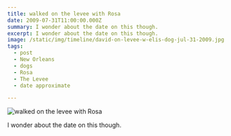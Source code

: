 ```yaml
---
title: walked on the levee with Rosa
date: 2009-07-31T11:00:00.000Z
summary: I wonder about the date on this though.
excerpt: I wonder about the date on this though.
image: /static/img/timeline/david-on-levee-w-elis-dog-jul-31-2009.jpg
tags:
  - post 
  - New Orleans
  - dogs
  - Rosa
  - The Levee
  - date approximate

---
```


![walked on the levee with Rosa](/static/img/timeline/david-on-levee-w-elis-dog-jul-31-2009.jpg "walked on the levee with Rosa")

I wonder about the date on this though.